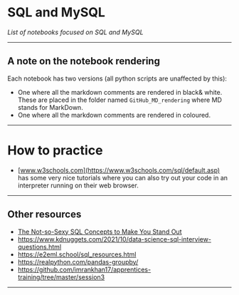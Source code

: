 # SQL and MySQL
*List of notebooks focused on SQL and MySQL*
***

## A note on the notebook rendering
Each notebook has two versions (all python scripts are unaffected by this):
- One where all the markdown comments are rendered in black& white. These are placed in the folder named `GitHub_MD_rendering` where MD stands for MarkDown.
- One where all the markdown comments are rendered in coloured.
***

# How to practice
- [www.w3schools.com](https://www.w3schools.com/sql/default.asp) has some very nice tutorials where you can also try out your code in an interpreter running on their web browser. 
***

## Other resources
- [The Not-so-Sexy SQL Concepts to Make You Stand Out](https://www.kdnuggets.com/2022/02/not-so-sexy-sql-concepts-stand-out.html)
- https://www.kdnuggets.com/2021/10/data-science-sql-interview-questions.html
- https://e2eml.school/sql_resources.html
- https://realpython.com/pandas-groupby/
- https://github.com/imrankhan17/apprentices-training/tree/master/session3
***
